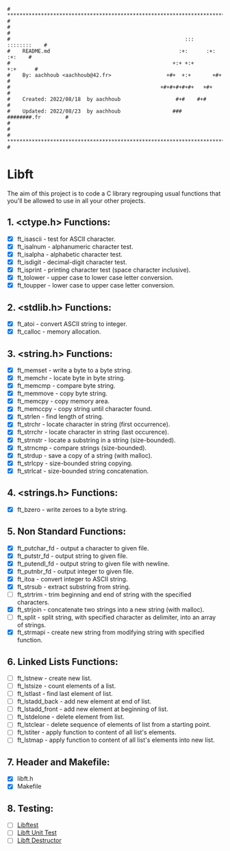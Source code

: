 ```
# **************************************************************************** #
#                                                                              #
#                                                         :::      ::::::::    #
#    README.md                                          :+:      :+:    :+:    #
#                                                     +:+ +:+         +:+      #
#    By: aachhoub <aachhoub@42.fr>                  +#+  +:+       +#+         #
#                                                 +#+#+#+#+#+   +#+            #
#    Created: 2022/08/18  by aachhoub                  #+#    #+#              #
#    Updated: 2022/08/23  by aachhoub                 ###   ########.fr        #
#                                                                              #
# **************************************************************************** #
```

# Libft

The aim of this project is to code a C library regrouping usual functions that you'll be allowed to use in all your other projects.

## 1. <ctype.h> Functions:

- [x]  ft_isascii - test for ASCII character.
- [x]  ft_isalnum - alphanumeric character test.
- [x]  ft_isalpha - alphabetic character test.
- [x]  ft_isdigit - decimal-digit character test.
- [x]  ft_isprint - printing character test (space character inclusive).
- [x]  ft_tolower - upper case to lower case letter conversion.
- [x]  ft_toupper - lower case to upper case letter conversion.

## 2. <stdlib.h> Functions:

- [x]  ft_atoi - convert ASCII string to integer.
- [x]  ft_calloc - memory allocation.

## 3. <string.h> Functions:

- [x]  ft_memset - write a byte to a byte string.
- [x]  ft_memchr - locate byte in byte string.
- [x]  ft_memcmp - compare byte string.
- [x]  ft_memmove - copy byte string.
- [x]  ft_memcpy - copy memory area.
- [x]  ft_memccpy - copy string until character found.
- [x]  ft_strlen - find length of string.
- [x]  ft_strchr - locate character in string (first occurrence).
- [x]  ft_strrchr - locate character in string (last occurence).
- [x]  ft_strnstr - locate a substring in a string (size-bounded).
- [x]  ft_strncmp - compare strings (size-bounded).
- [x]  ft_strdup - save a copy of a string (with malloc).
- [x]  ft_strlcpy - size-bounded string copying.
- [x]  ft_strlcat - size-bounded string concatenation.

## 4. <strings.h> Functions:

- [x]  ft_bzero - write zeroes to a byte string.

## 5. Non Standard Functions:

- [x]  ft_putchar_fd - output a character to given file.
- [x]  ft_putstr_fd - output string to given file.
- [x]  ft_putendl_fd - output string to given file with newline.
- [x]  ft_putnbr_fd - output integer to given file.
- [x]  ft_itoa - convert integer to ASCII string.
- [x]  ft_strsub - extract substring from string.
- [ ]  ft_strtrim - trim beginning and end of string with the specified characters.
- [x]  ft_strjoin - concatenate two strings into a new string (with malloc).
- [ ]  ft_split - split string, with specified character as delimiter, into an array of strings.
- [x]  ft_strmapi - create new string from modifying string with specified function.

## 6. Linked Lists Functions:

- [ ]  ft_lstnew - create new list.
- [ ]  ft_lstsize - count elements of a list.
- [ ]  ft_lstlast - find last element of list.
- [ ]  ft_lstadd_back - add new element at end of list.
- [ ]  ft_lstadd_front - add new element at beginning of list.
- [ ]  ft_lstdelone - delete element from list.
- [ ]  ft_lstclear - delete sequence of elements of list from a starting point.
- [ ]  ft_lstiter - apply function to content of all list's elements.
- [ ]  ft_lstmap - apply function to content of all list's elements into new list.

## 7. Header and Makefile:

- [x]  libft.h
- [x]  Makefile

## 8. Testing:

- [ ]  [Libftest](https://github.com/jtoty/Libftest)
- [ ]  [Libft Unit Test](https://github.com/alelievr/libft-unit-test)
- [ ]  [Libft Destructor](https://github.com/t0mm4rx/libftdestructor)
